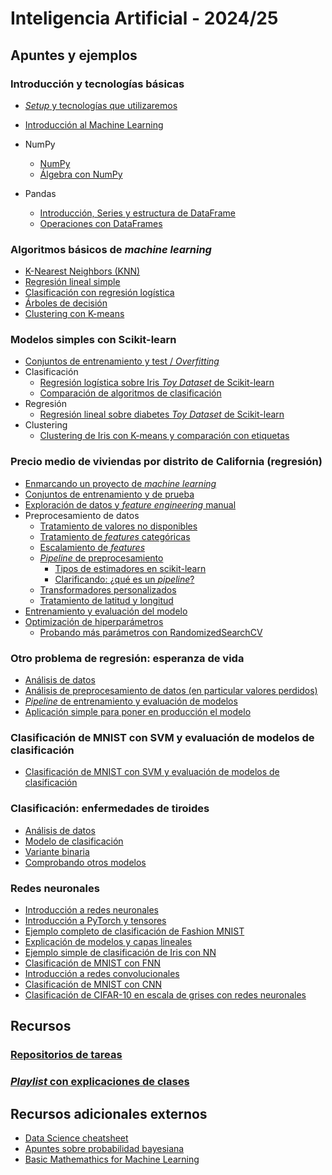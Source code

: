 # Inteligencia Artificial - 2024/25

## Apuntes y ejemplos

### Introducción y tecnologías básicas

- [*Setup* y tecnologías que utilizaremos](./setup/setup.md)
- [Introducción al Machine Learning](./intro/intro-ml.md)

- NumPy
  - [NumPy](./numpy/numpy1.ipynb)
  - [Álgebra con NumPy](./numpy/numpy2_algebra.ipynb)

- Pandas
  - [Introducción, Series y estructura de DataFrame](./pandas/pandas1.ipynb)
  - [Operaciones con DataFrames](./pandas/pandas_dataframe_op.ipynb)

### Algoritmos básicos de *machine learning*

- [K-Nearest Neighbors (KNN)](./algoritmos/knn.md)
- [Regresión lineal simple](./algoritmos/regresion_lineal_simple.ipynb)
- [Clasificación con regresión logística](./algoritmos/regresion_logistica.ipynb)
- [Árboles de decisión](./algoritmos/decision_tree.ipynb)
- [Clustering con K-means](./algoritmos/kmeans.ipynb)
  

### Modelos simples con Scikit-learn

- [Conjuntos de entrenamiento y test / *Overfitting*](./algoritmos/regresion_overfitting.ipynb)
- Clasificación
  - [Regresión logística sobre Iris *Toy Dataset* de Scikit-learn](./sklearn/iris_logistic.ipynb)
  - [Comparación de algoritmos de clasificación](./sklearn/iris_comparison_cv.py)
- Regresión
  - [Regresión lineal sobre diabetes *Toy Dataset* de Scikit-learn](./sklearn/diabetes_regression.ipynb)
- Clustering
  - [Clustering de Iris con K-means y comparación con etiquetas](./sklearn/iris_clustering.ipynb)
      
### Precio medio de viviendas por distrito de California (regresión)

- [Enmarcando un proyecto de *machine learning*](./end2end/e2e010_framing.ipynb)
- [Conjuntos de entrenamiento y de prueba](./end2end/e2e020_train_test.ipynb)
- [Exploración de datos y *feature engineering* manual](./end2end/e2e030_eda.ipynb)
- Preprocesamiento de datos
  - [Tratamiento de valores no disponibles](./end2end/e2e041_missing.ipynb)
  - [Tratamiento de *features* categóricas](./end2end/e2e042_categorical.ipynb)
  - [Escalamiento de *features*](./end2end/e2e043_scaling.ipynb)
  - [*Pipeline* de preprocesamiento](./end2end/e2e050_pipelines.ipynb)
    - [Tipos de estimadores en scikit-learn](./sklearn/tipos_estimadores.md)
    - [Clarificando: ¿qué es un *pipeline*?](./sklearn/pipeline_definition.md)
  - [Transformadores personalizados](./end2end/e2e051_custom_transformers.ipynb)
  - [Tratamiento de latitud y longitud](./end2end/e2e060_spatial_clustering.ipynb)
- [Entrenamiento y evaluación del modelo](./end2end/e2e070_model_evaluation.ipynb)
- [Optimización de hiperparámetros](./end2end/e2e080_hyperparameters.ipynb)
  - [Probando más parámetros con RandomizedSearchCV](./end2end/e2e081_hyperparameters_tarea.ipynb)
  

### Otro problema de regresión: esperanza de vida
- [Análisis de datos](./life_expectancy/training/1_framing_eda.ipynb)
- [Análisis de preprocesamiento de datos (en particular valores perdidos)](./life_expectancy/training/2_missing_values.ipynb)
- [*Pipeline* de entrenamiento y evaluación de modelos](./life_expectancy/training/3_pipeline.ipynb)
- [Aplicación simple para poner en producción el modelo](./life_expectancy/production/life_expectancy_app.py)


### Clasificación de MNIST con SVM y evaluación de modelos de clasificación

- [Clasificación de MNIST con SVM y evaluación de modelos de clasificación](./sklearn/mnist_svm_eval.ipynb)

### Clasificación: enfermedades de tiroides

- [Análisis de datos](./thyroid/eda.ipynb)
- [Modelo de clasificación](./thyroid/thyroid.ipynb)
- [Variante binaria](./thyroid/thyroid_binary.ipynb)
- [Comprobando otros modelos](./thyroid/thyroid2.ipynb)

### Redes neuronales
- [Introducción a redes neuronales](./pytorch/neural_networks.md)
- [Introducción a PyTorch y tensores](./pytorch/01_pytorch.ipynb)
- [Ejemplo completo de clasificación de Fashion MNIST](./pytorch/02_FashionMNIST.ipynb)
- [Explicación de modelos y capas lineales](./pytorch/pytorch_models.ipynb)
- [Ejemplo simple de clasificación de Iris con NN](./pytorch/pytorch_iris.ipynb)
- [Clasificación de MNIST con FNN](./pytorch/FNN_MNIST.ipynb)
- [Introducción a redes convolucionales](./pytorch/convoluciones.ipynb)
- [Clasificación de MNIST con CNN](./pytorch/CNN_MNIST.ipynb)
- [Clasificación de CIFAR-10 en escala de grises con redes neuronales](./pytorch/CIFAR10_gray.ipynb)


## Recursos

### [Repositorios de tareas](https://github.com/orgs/avidaldo-ia24/repositories)

### [*Playlist* con explicaciones de clases](https://www.youtube.com/playlist?list=PLb-SkCRlWLK2B-rrVZ_QOp_27lF6MGcsG)

## Recursos adicionales externos

- [Data Science cheatsheet](data-science-cheatsheet.pdf)
- [Apuntes sobre probabilidad bayesiana](https://github.com/avidaldo/mates_ml)
- [Basic Mathemathics for Machine Learning](https://github.com/hrnbot/Basic-Mathematics-for-Machine-Learning)
